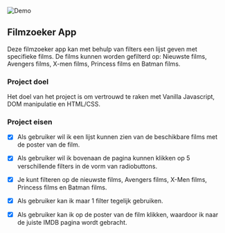 ![Demo](Demo.png)

## Filmzoeker App
Deze filmzoeker app kan met behulp van filters een lijst geven met specifieke films. De films kunnen worden gefilterd op: Nieuwste films, Avengers films, X-men films, Princess films en Batman films.

### Project doel
Het doel van het project is om vertrouwd te raken met Vanilla Javascript, DOM manipulatie en HTML/CSS. 

### Project eisen
- [x] Als gebruiker wil ik een lijst kunnen zien van de beschikbare films met de poster van de film.
- [x] Als gebruiker wil ik bovenaan de pagina kunnen klikken op 5 verschillende filters in de vorm van radiobuttons. 
- [x] Je kunt filteren op de nieuwste films, Avengers films, X-Men films, Princess films en Batman films.
- [x] Als gebruiker kan ik maar 1 filter tegelijk gebruiken.
- [x] Als gebruiker kan ik op de poster van de film klikken, waardoor ik naar de juiste IMDB pagina wordt gebracht.

